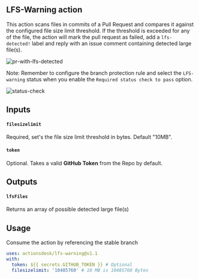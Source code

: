 ## LFS-Warning action

This action scans files in commits of a Pull Request and compares it against the configured file size limit threshold. If the threshold is exceeded for any of the file, the action will mark the pull request as failed, add a `lfs-detected!` label and reply with an issue comment containing detected large file(s).

![pr-with-lfs-detected](https://user-images.githubusercontent.com/5770369/77542326-4cc7a400-6ea6-11ea-9d16-aa99be9b3240.png)

Note: Remember to configure the branch protection rule and select the `LFS-warning` status when you enable the `Required status check to pass` option.

![status-check](https://user-images.githubusercontent.com/5770369/77543439-fc514600-6ea7-11ea-8b33-ac9dedd98fd4.png)

## Inputs

#### `filesizelimit `

Required, set's the file size limit threshold in bytes. Default "10MB".

#### `token `

Optional. Takes a valid **GitHub Token** from the Repo by default. 

## Outputs

#### `lfsFiles `

Returns an array of possible detected large file(s)

## Usage

Consume the action by referencing the stable branch

```yaml
uses: actionsdesk/lfs-warning@v1.1
with:
  token: ${{ secrets.GITHUB_TOKEN }} # Optional
  filesizelimit: '10485760' # 10 MB is 10485760 Bytes
```
